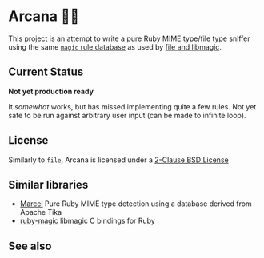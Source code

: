 # Arcana 🧙‍♂️

This project is an attempt to write a pure Ruby MIME type/file type sniffer using the same [`magic` rule database](https://man.archlinux.org/man/magic.5) as used by [file and libmagic](https://github.com/file/file). 

## Current Status

**Not yet production ready**

It _somewhat_ works, but has missed implementing quite a few rules. Not yet safe to be run against arbitrary user input (can be made to infinite loop).

## License

Similarly to `file`, Arcana is licensed under a [2-Clause BSD License](./LICENSE)

## Similar libraries

* [Marcel](https://github.com/rails/marcel) Pure Ruby MIME type detection using a database derived from Apache Tika
* [ruby-magic](https://github.com/kwilczynski/ruby-magic) libmagic C bindings for Ruby

## See also
